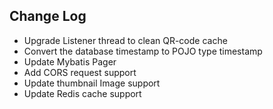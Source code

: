 Change Log
----------

- Upgrade Listener thread to clean QR-code cache
- Convert the database timestamp to POJO type timestamp
- Update Mybatis Pager
- Add CORS request support
- Update thumbnail Image support
- Update Redis cache support
